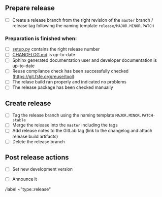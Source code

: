 <!--
SPDX-FileCopyrightText: 2023 German Aerospace Center (DLR)

SPDX-License-Identifier: MPL-2.0+
-->

## Prepare release
- [ ] Create a release branch from the right revision of the ``master`` branch
      / release tag following the naming template `release/MAJOR.MINOR.PATCH`

### Preparation is finished when:
- [ ] [setup.py](setup.py) contains the right release number
- [ ] [CHANGELOG.md](CHANGELOG.md) is up-to-date
- [ ] Sphinx generated documentation user and developer documentation is up-to-date
- [ ] Reuse compliance check has been successfully checked (https://git.fsfe.org/reuse/tool)
- [ ] The relase build ran properly and indicated no problems
- [ ] The release package has been checked manually

## Create release
- [ ] Tag the release branch using the naming template ``MAJOR.MINOR.PATCH-stable``
- [ ] Merge the release into the ``master`` including the tags
- [ ] Add release notes to the GitLab tag (link to the changelog and attach release build artifacts)
- [ ] Delete the release branch

## Post release actions
- [ ] Set new development version
- [ ] Announce it


/label ~"type::release"
